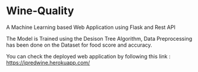 # Wine-Quality
A Machine Learning based Web Application using Flask and Rest API

The Model is Trained using the Desison Tree Algorithm, Data Preprocessing has been done on the Dataset for food score and accuracy.

You can check the deployed web application by following this link : https://ipredwine.herokuapp.com/
